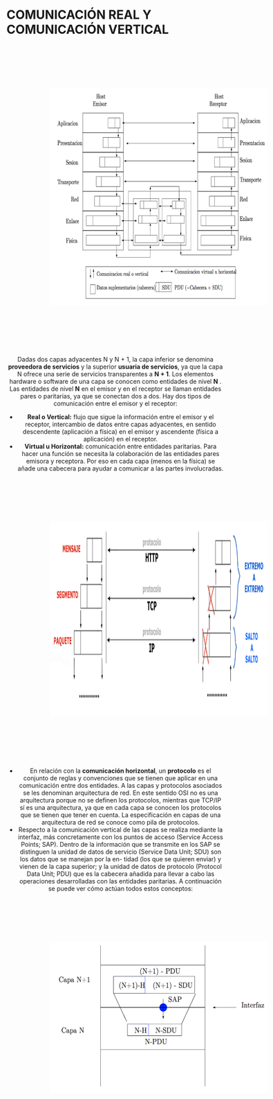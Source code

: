 
# COMUNICACIÓN REAL Y COMUNICACIÓN VERTICAL

<center><img src="./img/comunicacion.png" style="margin-left:100px" width="700" height="500" hspace="120" vspace="100" />
 

Dadas dos capas adyacentes N y N + 1, la capa inferior se denomina **proveedora de servicios** y la superior **usuaria de servicios**, ya que la capa N ofrece una serie de servicios transparentes a **N + 1**.
Los elementos hardware o software de una capa se conocen como entidades de nivel **N** . Las entidades de nivel **N** en el emisor y en el receptor se llaman entidades pares o paritarias, ya que se conectan dos a dos.
Hay dos tipos de comunicación entre el emisor y el receptor:
- **Real o Vertical:** flujo que sigue la información entre el emisor y el receptor, intercambio de datos entre capas adyacentes, en sentido descendente (aplicación a física) en el emisor y ascendente (física a aplicación) en el receptor.
- **Virtual u Horizontal:** comunicación entre entidades paritarias. Para hacer una función se necesita la colaboración de las entidades pares emisora y receptora. Por eso en cada capa (menos en la física) se añade una cabecera para ayudar a comunicar a las partes involucradas.

<center><img src="./img/comunica.png" style="margin-left:100px" width="700" height="450" hspace="120" vspace="100" />

- En relación con la **comunicación horizontal**, un **protocolo** es el conjunto de reglas y convenciones que se tienen que aplicar en una comunicación entre dos entidades. A las capas y protocolos asociados se les denominan arquitectura de red. En este sentido OSI no es una arquitectura porque no se definen los protocolos, mientras que TCP/IP sí es una arquitectura, ya que en cada capa se conocen los protocolos que se tienen que tener en cuenta. La especificación en capas de una arquitectura de red se conoce como pila de protocolos.
- Respecto a la comunicación vertical de las capas se realiza mediante la interfaz, más concretamente con los puntos de acceso (Service Access Points; SAP). Dentro de la información que se transmite en los SAP se distinguen la unidad de datos de servicio (Service Data Unit; SDU) son los datos que se manejan por la en- tidad (los que se quieren enviar) y vienen de la capa superior; y la unidad de datos de protocolo (Protocol Data Unit; PDU) que es la cabecera añadida para llevar a cabo las operaciones desarrolladas con las entidades paritarias. A continuación se puede ver cómo actúan todos estos conceptos:

<center><img src="./img/encapsular.png" style="margin-left:100px" width="550" height="350" hspace="170" vspace="100" />
